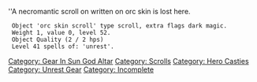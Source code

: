 ''A necromantic scroll on written on orc skin is lost here.

` Object 'orc skin scroll' type scroll, extra flags dark magic.`  
` Weight 1, value 0, level 52.`  
` Object Quality (2 / 2 hps)`  
` Level 41 spells of: 'unrest'.`

[Category: Gear In Sun God
Altar](Category:_Gear_In_Sun_God_Altar "wikilink") [Category:
Scrolls](Category:_Scrolls "wikilink") [Category: Hero
Casties](Category:_Hero_Casties "wikilink") [Category: Unrest
Gear](Category:_Unrest_Gear "wikilink") [Category:
Incomplete](Category:_Incomplete "wikilink")
